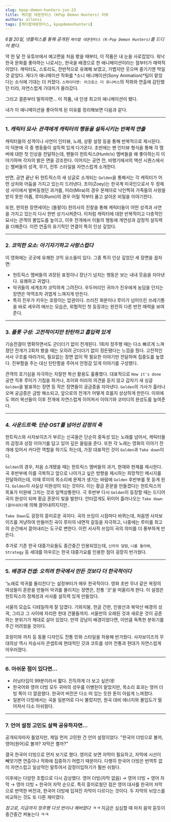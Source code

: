 ```yaml
---
slug: kpop-demon-hunters-jun-23
title: 케이팝 데몬헌터스 (KPop Demon Hunters) 리뷰
authors: allonsi
tags: [케이팝데몬헌터스, kpopdemonhunters]
---
```


*6월 20일, 넷플릭스를 통해 공개된 `케이팝 데몬헌터스 (K-Pop Demon Hunters)`를 드디어 봤다.*

약 한 달 전 유튜브에서 예고편을 처음 봤을 때부터, 이 작품은 내 눈을 사로잡았다. 워낙 한국 문화를 좋아하는 나로서는, 한국을 배경으로 한 애니메이션이라는 점부터가 매력적이었다. 캐릭터도, 스토리도, 전반적으로 유쾌해 보였고, 가볍지만 웃으며 즐기기엔 딱일 것 같았다. 게다가 애니메이션 작화를 *소니 애니메이션(Sony Animation)*팀이 맡았다는 소식에 기대는 더 커졌다. `스파이더맨: 어크로스 더 유니버스`의 작화와 연출에 감탄했던 터라, 자연스럽게 기대치가 올라갔다.

그리고 결론부터 말하자면... 이 작품, 내 인생 최고의 애니메이션이 됐다.

내가 이 애니메이션을 좋아하게 된 이유를 정리해보면 다음과 같다.

---

### 1. *캐릭터 묘사: 관객에게 캐릭터의 행동을 설득시키는 반복적 연출*

캐릭터들의 성격이나 사연이 인터뷰, 노래, 상황 설정 등을 통해 반복적으로 제시된다. 이 덕분에 극 중 행동들이 설득력 있게 다가온다. 초반에는 팬 인터뷰 형식을 통해 각 멤버에 대한 첫 인상을 전달하는데, 팬들이 헌트릭스(Huntr/x) 멤버들을 왜 좋아하는지 이야기하며 각자의 밝은 면을 강조한다. 이어지는 공연 전, 비행기에서의 액션 시퀀스에서는 멤버들의 성격, 무기, 전투 스타일을 자연스럽게 소개한다.

반면, 공연 끝난 뒤 헌트릭스의 새 싱글로 소개되는 `Golden`을 통해서는 각 캐릭터가 어떤 상처와 어둠을 가지고 있는지 드러낸다. 조이(Zoey)는 한국계 미국인으로서 두 정체성 사이에서 발버둥쳤던 과거를, 미라(Mira)의 경우 문제아로 낙인찍혀 가족들의 사랑을 받지 못한 아픔, 루미(Rumi)의 경우 어릴 적부터 품고 살아온 비밀을 이야기한다. 

또한, 한의원 장면세어는 (돌팔이) 한의사의 진찰을 통해 캐릭터들이 어떤 성격과 사연을 가지고 있는지 다시 한번 상기시켜준다. 이처럼 캐릭터에 대한 반복적이고 다층적인 묘사는 관객의 몰입도를 높이고, 이후 전개에서 이들의 행동에 개연성과 감정적 설득력을 더해준다. 이런 연출의 유기적인 연결이 특히 인상 깊었다.

---

### 2. *코믹한 요소: 아기자기하고 사랑스럽다*

이 영화에는 곳곳에 유쾌한 코믹 요소들이 있다. 그중 특히 인상 깊었던 세 장면을 꼽자면:

- 헌트릭스 멤버들의 과장된 표정이나 장난기 넘치는 행동은 보는 내내 웃음을 자아낸다. 유쾌하고 귀엽다.
- 악귀들의 세계조차 코믹하게 그려진다. 우두머리인 귀마가 진우에게 농담을 던지는 장면은 악역조차 귀엽게 느껴지게 만든다.
- 특히 진우가 키우는 호랑이는 압권이다. 쓰러진 화분이나 루미가 넘어뜨린 쓰레기통을 바로 세우려 애쓰는 모습은, 위협적인 첫 등장과는 완전히 다른 반전 매력을 보여준다.

---

### 3. *플롯 구성: 고전적이지만 탄탄하고 흡입력 있게*

기승전결이 명확하면서도 군더더기 없이 전개된다. 1회차 정주행 때는 다소 빠르게 느껴졌던 전개가 2회차 봤을 때는 오히려 군더더기 없이 정돈됐다는 느낌을 줬다. 고전적인 서사 구조를 따라가되, 필요없는 장면 없이 딱 필요한 이야기만 전달하며 집중도를 높였다. 진부함을 주는 대신 탄탄함을 주어서 안정감 있게 이야기를 구성했다. 

관객의 호기심을 자극하는 자잘한 복선 활용도 훌륭했다. 대표적으로 `How it's done` 공연 직후 루미가 기침을 하거나, 조이와 미라의 의견을 듣지 않고 갑자기 새 싱글 `Golden`을 발표하는 장면 등 작은 장면들이 궁금증을 자아낸다. `Golden`의 가사가 흘러나오며 궁금증은 금방 해소되고, 앞으로의 전개가 어떻게 흐를지 상상하게 만든다. 이외에도 여러 복선들이 이후 전개에 자연스럽게 이어져서 이야기와 코미디의 완성도를 높여준다.

---

### 4. *사운드트랙: 단순 OST를 넘어선 감정의 축*

헌트릭스와 사자보이즈가 부르는 신곡들은 단순히 중독성 있는 노래를 넘어서, 캐릭터들의 감정과 성장 이야기를 담고 있어 깊은 울림을 준다. 또한 각 노래는 영화의 이야기 전개에 있어서 커다란 역할을 하기도 하는데, 가장 대표적인 것이 `Golden`과 `Take down`이다.

`Golden`의 경우, 처음 소개됐을 때는 헌트릭스 멤버들의 과거, 현재와 현재를 제시한다. 곡 후반부에 이를 극복하고 앞으로 나아가고 싶은 방향을 제시하는 희망적인 메시지를 전달하려는데, 이때 루미의 목소리에 문제가 생기는 바람에 `Golden` 후반부를 못 듣게 된다. `Golden`이 사실상 미완성이 되는 것이다. 이는 황금 혼문을 만들겠다는 헌트릭스의 목표가 미완에 그치는 것과 일맥상통한다. 극 후반부 다시 `Golden`이 등장할 때는 드디어 곡이 완성이 되며 황금 혼문이 빛을 발한다. 안타깝게도 뒤이어 흘러나오는 `Take down (끌어내려)`에 의해 끌어내려지지만..

`Take Down`도 굉장히 흥미로운 곡이다. 곡의 쓰임이 시점마다 바뀌는데, 처음엔 사자보이즈를 겨냥하여 만들어진 곡이 루미의 내면적 갈등을 자극하고, 나중에는 루미를 최고의 순간에서 끌어내리는 도구로 변한다. 이런 서사적 쓰임이 곡의 의미를 더 풍부하게 만든다.

추가로 기존 한국 대중가요들도 중간중간 인용되었는데, `신라의 달밤`, `나를 돌아봐`, `Strategy` 등 세대를 아우르는 한국 대중가요를 인용한 점이 굉장히 반가웠다.

---

### 5. *배경과 컨셉: 오히려 한국에서 만든 것보다 더 한국적이다*

'노래로 악귀를 물리친다'는 설정부터가 매우 한국적이다. 영화 초반 무녀 같은 복장의 여성들이 혼문을 만들어 악귀를 물리치는 장면은, 전통 '굿'을 떠올리게 한다. 이 설정은 헌트릭스의 정체성과 서사를 설득력 있게 만들었다.

서울의 모습도 디테일하게 잘 담겼다. 기와지붕, 한글 간판, 인왕산과 북악산 배경의 성곽, 그리고 그 사이에 자리한 현대 건물들까지. 서울만의 오래된 것과 새로운 것이 공존하는 분위기가 제대로 살아 있었다. 만약 강남이 배경이었다면, 이만큼 독특한 분위기를 주긴 어려웠을 것이다.

호랑이와 까치 등 동물 디자인도 전통 민화 스타일을 차용해 반가웠다. 사자보이즈의 무대의상 역시 저승사자 콘셉트에 현대적인 갓과 코트를 섞어 전통과 현대가 자연스럽게 어우러졌다.

---

### 6. 아쉬운 점이 있다면...

- 러닝타임이 99분이라서 짧다. 진득하게 더 보고 싶은데!
- 한국어와 영어 더빙 모두 귀마의 성우를 이병헌이 맡았지만, 목소리 효과는 영어 더빙 쪽이 더 깔끔했다. 한국어 버전은 다소 떠 있는 듯한 톤이 아쉽게 느껴졌다.
- 일본어 더빙에서는 곡을 일본어로 다시 불렀지만, 원곡 대비 에너지와 몰입도가 떨어져서 다소 아쉬웠다.

---

### 7. 언어 설정 고민도 살짝 공유하자면...

공개되자마자 틀었지만, 제일 먼저 고민한 건 언어 설정이었다.
"한국어 더빙으로 볼까, 영어(원어)로 볼까? 자막은 켤까?"

결국 한국어 더빙으로 먼저 보기로 했다. 영어로 보면 자막이 필요하고, 자막에 시선이 빼앗기면 연출이나 작화에 집중하기 어렵기 때문이다. 다행히 한국어 더빙은 번역투 없이 자연스럽고 일상적인 말투여서 감정이입하기가 훨씬 쉬웠다.

이후에는 다양한 조합으로 다시 감상했다.
영어 더빙(자막 없음) $\rightarrow$ 영어 더빙 + 영어 자막 $\rightarrow$ 영어 더빙 + 한국어 자막 순으로.
특히 흥미로웠던 점은 영어 대사를 한국어 자막으로 번역한 버전과, 한국어 더빙에 입혀진 자막이 다르다는 것이다. 두 자막의 뉘앙스를 비교하는 것도 또 다른 재미였다.

*참고로, 지금까지 정주행 다섯 번이나 해버렸다 ㅋㅋ* 지금은 심심할 때 마치 음악 듣듯이 중간중간 켜놓는다 ㅋㅋ




